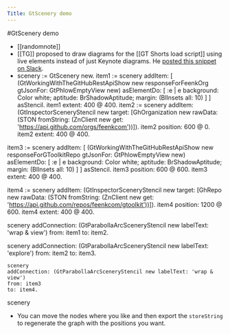 ---Title: GtScenery demo---#GtScenery demo- [[randomnote]]- [[TG]] proposed to draw diagrams for the [[GT Shorts load script]] using live elements instead of just Keynote diagrams. He [posted this snippet on Slack](https://feenk.slack.com/archives/CNT0ZB7T9/p1672784628407129).- scenery := GtScenery new.
item1 := scenery
		addItem: [ (GtWorkingWithTheGitHubRestApiShow new responseForFeenkOrg
				gtJsonFor: GtPhlowEmptyView new)
				asElementDo: [ :e | 
					e
						background: Color white;
						aptitude: BrShadowAptitude;
						margin: (BlInsets all: 10) ] ] asStencil.
item1 extent: 400 @ 400.
item2 := scenery
		addItem: (GtInspectorSceneryStencil new target: [GhOrganization new rawData: (STON fromString: (ZnClient new get: 'https://api.github.com/orgs/feenkcom'))]).
item2 position: 600 @ 0.
item2 extent: 400 @ 400.

item3 := scenery
		addItem: [ (GtWorkingWithTheGitHubRestApiShow new responseForGToolkitRepo
				gtJsonFor: GtPhlowEmptyView new)
				asElementDo: [ :e | 
					e
						background: Color white;
						aptitude: BrShadowAptitude;
						margin: (BlInsets all: 10) ] ] asStencil.
item3 position: 600 @ 600.
item3 extent: 400 @ 400.

item4 := scenery
		addItem: (GtInspectorSceneryStencil new target: [GhRepo new rawData: (STON fromString: (ZnClient new get: 'https://api.github.com/repos/feenkcom/gtoolkit'))]).
item4 position: 1200 @ 600.
item4 extent: 400 @ 400.


scenery
	addConnection: (GtParabollaArcSceneryStencil new labelText: 'wrap & view')
	from: item1
	to: item2.

scenery
	addConnection: (GtParabollaArcSceneryStencil new labelText: 'explore')
	from: item2
	to: item3.

	scenery
	addConnection: (GtParabollaArcSceneryStencil new labelText: 'wrap & view')
	from: item3
	to: item4.


scenery- You can move the nodes where you like and then export the `storeString` to regenerate the graph with the positions you want.